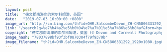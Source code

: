 ```yaml
---
layout: post
title:  "德文郡南海岸的索尔科姆港，英国"
date:   "2019-07-03 16:00:00 +0800"
image_url: "http://cn.bing.com/th?id=OHR.SalcombeDevon_ZH-CN5806331292_1920x1080.jpg&rf=LaDigue_1920x1080.jpg&pid=hp"
link: "/search?q=%e7%b4%a2%e5%b0%94%e7%a7%91%e5%a7%86%e6%b8%af&form=hpcapt&mkt=zh-cn"
copyright: "德文郡南海岸的索尔科姆港，英国 (© Devon and Cornwall Photography/Getty Images)"
image_hash: "78037898bf93f3bf0870304f79f9370b"
image_filename: "th?id=OHR.SalcombeDevon_ZH-CN5806331292_1920x1080.jpg&rf=LaDigue_1920x1080.jpg&pid=hp"
---
```


